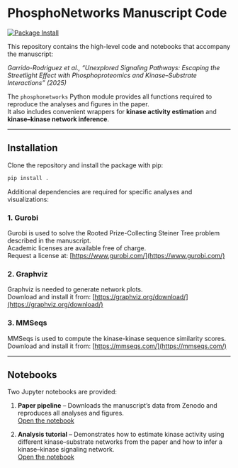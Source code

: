 # PhosphoNetworks Manuscript Code
[![Package Install](https://github.com/saezlab/phosphonetworks/actions/workflows/package-install.yml/badge.svg)](https://github.com/saezlab/phosphonetworks/actions/workflows/package-install.yml)

This repository contains the high-level code and notebooks that accompany the manuscript:  

*Garrido-Rodriguez et al., “Unexplored Signaling Pathways: Escaping the Streetlight Effect with Phosphoproteomics and Kinase–Substrate Interactions” (2025)*

The `phosphonetworks` Python module provides all functions required to reproduce the analyses and figures in the paper.  
It also includes convenient wrappers for **kinase activity estimation** and **kinase–kinase network inference**.

---

## Installation

Clone the repository and install the package with pip:

```bash
pip install .
```

Additional dependencies are required for specific analyses and visualizations:

### 1. Gurobi
Gurobi is used to solve the Rooted Prize-Collecting Steiner Tree problem described in the manuscript.  
Academic licenses are available free of charge.  
Request a license at: [https://www.gurobi.com/](https://www.gurobi.com/)

### 2. Graphviz
Graphviz is needed to generate network plots.  
Download and install it from: [https://graphviz.org/download/](https://graphviz.org/download/)

### 3. MMSeqs 
MMSeqs is used to compute the kinase-kinase sequence similarity scores.
Download and install it from: [https://mmseqs.com/](https://mmseqs.com/)

---

## Notebooks

Two Jupyter notebooks are provided:

1. **Paper pipeline** – Downloads the manuscript’s data from Zenodo and reproduces all analyses and figures.  
   [Open the notebook](./paper_pipeline.ipynb)

2. **Analysis tutorial** – Demonstrates how to estimate kinase activity using different kinase–substrate networks from the paper and how to infer a kinase–kinase signaling network.  
   [Open the notebook](./analysis_tutorial.ipynb)
